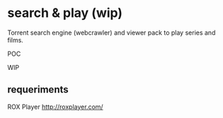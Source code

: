 # search & play (wip)

Torrent search engine (webcrawler) and viewer pack to play series and films.

POC

WIP

## requeriments

ROX Player http://roxplayer.com/
